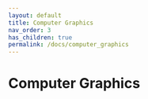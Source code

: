 ```yaml
---
layout: default
title: Computer Graphics
nav_order: 3
has_children: true
permalink: /docs/computer_graphics
---
```


# Computer Graphics


